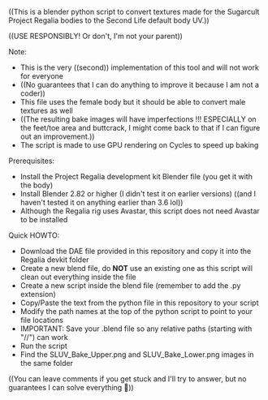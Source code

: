 ((This is a blender python script to convert textures made for the Sugarcult Project Regalia bodies to the Second Life default body UV.))

((USE RESPONSIBLY! Or don't, I'm not your parent))

Note:
- This is the very ((second)) implementation of this tool and will not work for everyone
- ((No guarantees that I can do anything to improve it because I am not a coder))
- This file uses the female body but it should be able to convert male textures as well
- ((The resulting bake images will have imperfections !!! ESPECIALLY on the feet/toe area and buttcrack, I might come back to that if I can figure out an improvement.))
- The script is made to use GPU rendering on Cycles to speed up baking

Prerequisites:
- Install the Project Regalia development kit Blender file (you get it with the body)
- Install Blender 2.82 or higher (I didn't test it on earlier versions) ((and I haven't tested it on anything earlier than 3.6 lol))
- Although the Regalia rig uses Avastar, this script does not need Avastar to be installed

Quick HOWTO:
- Download the DAE file provided in this repository and copy it into the Regalia devkit folder
- Create a new blend file, do **NOT** use an existing one as this script will clean out everything inside the file
- Create a new script inside the blend file (remember to add the .py extension)
- Copy/Paste the text from the python file in this repository to your script
- Modify the path names at the top of the python script to point to your file locations
- IMPORTANT: Save your .blend file so any relative paths (starting with "//") can work
- Run the script
- Find the SLUV_Bake_Upper.png and SLUV_Bake_Lower.png images in the same folder

((You can leave comments if you get stuck and I'll try to answer, but no guarantees I can solve everything 🥴))
